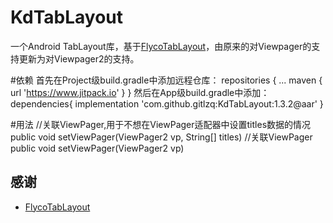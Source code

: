 # KdTabLayout
一个Android TabLayout库，基于[FlycoTabLayout](https://github.com/H07000223/FlycoTabLayout)，由原来的对Viewpager的支持更新为对Viewpager2的支持。

#依赖
首先在Project级build.gradle中添加远程仓库：
 repositories {
        ...
        maven { url 'https://www.jitpack.io' }
}
然后在App级build.gradle中添加：
dependencies{
        implementation 'com.github.gitlzq:KdTabLayout:1.3.2@aar'
}

#用法
//关联ViewPager,用于不想在ViewPager适配器中设置titles数据的情况
public void setViewPager(ViewPager2 vp, String[] titles)
//关联ViewPager
public void setViewPager(ViewPager2 vp) 

## 感谢
* [FlycoTabLayout](https://github.com/H07000223/FlycoTabLayout)
